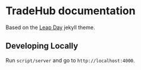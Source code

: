 # TradeHub documentation

Based on the [Leap Day](http://jekyllthemes.org/themes/leap-day/) jekyll theme.

## Developing Locally

Run `script/server` and go to `http://localhost:4000`.
